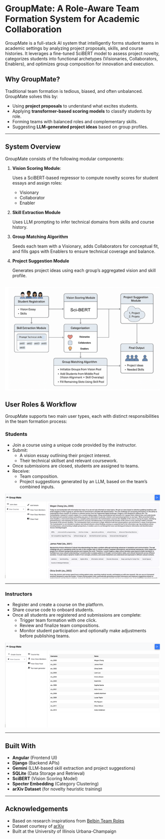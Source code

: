 # GroupMate: A Role-Aware Team Formation System for Academic Collaboration
GroupMate is a full-stack AI system that intelligently forms student teams in academic settings by analyzing project proposals, skills, and course histories. It leverages a fine-tuned SciBERT model to assess project novelty, categorizes students into functional archetypes (Visionaries, Collaborators, Enablers), and optimizes group composition for innovation and execution.
## Why GroupMate?
Traditional team formation is tedious, biased, and often unbalanced. GroupMate solves this by:

- Using **project proposals** to understand what excites students.
- Applying **transformer-based scoring models** to classify students by role.
- Forming teams with balanced roles and complementary skills.
- Suggesting **LLM-generated project ideas** based on group profiles.

---
## System Overview

GroupMate consists of the following modular components:

1. **Vision Scoring Module**:

   Uses a SciBERT-based regressor to compute novelty scores for student essays and assign roles:  
   - Visionary  
   - Collaborator  
   - Enabler

2. **Skill Extraction Module**  

   Uses LLM prompting to infer technical domains from skills and course history.

3. **Group Matching Algorithm**  

   Seeds each team with a Visionary, adds Collaborators for conceptual fit, and fills gaps with Enablers to ensure technical coverage and balance.

4. **Project Suggestion Module**  

   Generates project ideas using each group’s aggregated vision and skill profile.

![GroupMate Architecture](data/img2.png)
---
## User Roles & Workflow

GroupMate supports two main user types, each with distinct responsibilities in the team formation process:

### Students

- Join a course using a unique code provided by the instructor.
- Submit:
  - A vision essay outlining their project interest.
  - Their technical skillset and relevant coursework.
- Once submissions are closed, students are assigned to teams.
- Receive:
  - Team composition.
  - Project suggestions generated by an LLM, based on the team’s combined inputs.

![Student View](data/student_view.png)

---

### Instructors

- Register and create a course on the platform.
- Share course code to onboard students.
- Once all students are registered and submissions are complete:
  - Trigger team formation with one click.
  - Review and finalize team compositions.
  - Monitor student participation and optionally make adjustments before publishing teams.

![Instructor View](data/instructor_view.png)


---

## Built With

- **Angular** (Frontend UI)
- **Django** (Backend APIs)
- **Gemini** (LLM-based skill extraction and project suggestions)
- **SQLite** (Data Storage and Retrieval)
- **SciBERT** (Vision Scoring Model)
- **Specter Embedding** (Category Clustering)
- **arXiv Dataset** (for novelty heuristic training)

---

## Acknowledgements

- Based on research inspirations from [Belbin Team Roles](https://www.belbin.com/about/belbin-team-roles)
- Dataset courtesy of [arXiv](https://www.kaggle.com/datasets/Cornell-University/arxiv)
- Built at the University of Illinois Urbana-Champaign

